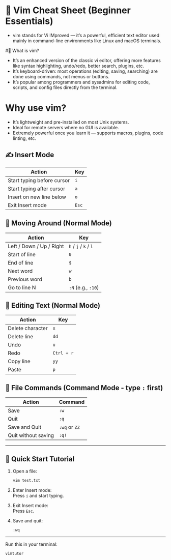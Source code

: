 
# 📝 Vim Cheat Sheet (Beginner Essentials)

- vim stands for Vi IMproved — it’s a powerful, efficient text editor used mainly in command-line environments like Linux and macOS terminals.

#🔹 What is vim?
- It’s an enhanced version of the classic vi editor, offering more features like syntax highlighting, undo/redo, better search, plugins, etc.
- It’s keyboard-driven: most operations (editing, saving, searching) are done using commands, not menus or buttons.
- It’s popular among programmers and sysadmins for editing code, scripts, and config files directly from the terminal.

#  Why use vim?
- It’s lightweight and pre-installed on most Unix systems.
- Ideal for remote servers where no GUI is available.
- Extremely powerful once you learn it — supports macros, plugins, code linting, etc.


## ✍️ Insert Mode
| Action                     | Key         |
|----------------------------|-------------|
| Start typing before cursor | `i`         |
| Start typing after cursor  | `a`         |
| Insert on new line below   | `o`         |
| Exit Insert mode           | `Esc`       |

## 🧭 Moving Around (Normal Mode)
| Action                  | Key           |
|-------------------------|----------------|
| Left / Down / Up / Right | `h` / `j` / `k` / `l` |
| Start of line           | `0`           |
| End of line             | `$`           |
| Next word               | `w`           |
| Previous word           | `b`           |
| Go to line N            | `:N` (e.g., `:10`) |

## 🧹 Editing Text (Normal Mode)
| Action                  | Key           |
|-------------------------|----------------|
| Delete character        | `x`           |
| Delete line             | `dd`          |
| Undo                    | `u`           |
| Redo                    | `Ctrl + r`    |
| Copy line               | `yy`          |
| Paste                   | `p`           |

## 💾 File Commands (Command Mode - type `:` first)
| Action              | Command      |
|---------------------|---------------|
| Save                | `:w`          |
| Quit                | `:q`          |
| Save and Quit       | `:wq` or `ZZ` |
| Quit without saving | `:q!`         |

---

## 🚀 Quick Start Tutorial

1. Open a file:
    ```bash
    vim test.txt
    ```

2. Enter Insert mode:  
   Press `i` and start typing.

3. Exit Insert mode:  
   Press `Esc`.

4. Save and quit:
    ```vim
    :wq
    ```

---


Run this in your terminal:
```bash
vimtutor
```

